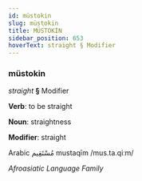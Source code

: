 ```yaml
---
id: müstokin
slug: müstokin
title: MÜSTOKİN
sidebar_position: 653
hoverText: straight § Modifier
---
```


### müstokin

*straight* **§** Modifier

**Verb**: to be straight

**Noun**: straightness

**Modifier**: straight

Arabic مُسْتَقِيم mustaqīm /mus.ta.qiːm/

*Afroasiatic Language Family*